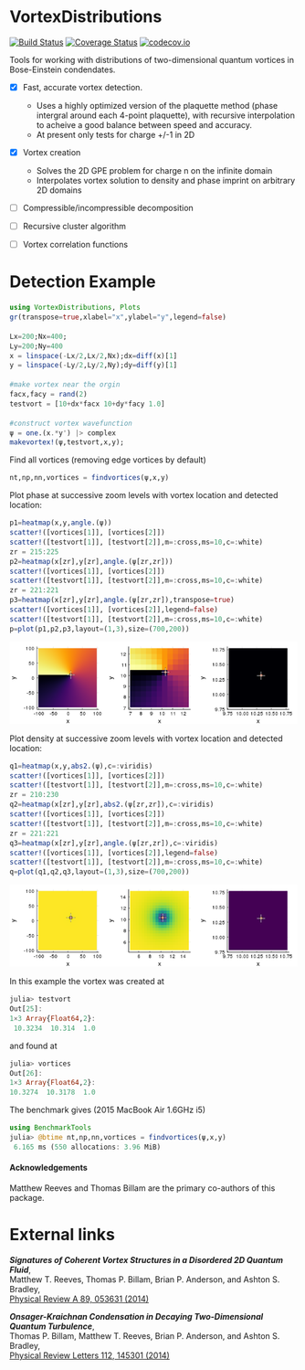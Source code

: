 # VortexDistributions

[![Build Status](https://travis-ci.org/AshtonSBradley/VortexDistributions.jl.svg?branch=master)](https://travis-ci.org/AshtonSBradley/VortexDistributions.jl)  [![Coverage Status](https://coveralls.io/repos/AshtonSBradley/VortexDistributions.jl/badge.svg?branch=master&service=github)](https://coveralls.io/github/AshtonSBradley/VortexDistributions.jl?branch=master)  [![codecov.io](http://codecov.io/github/AshtonSBradley/VortexDistributions.jl/coverage.svg?branch=master)](http://codecov.io/github/AshtonSBradley/VortexDistributions.jl?branch=master)

Tools for working with distributions of two-dimensional quantum vortices in Bose-Einstein condendates.

- [x] Fast, accurate vortex detection.
  - Uses a highly optimized version of the plaquette method (phase intergral around each 4-point plaquette), with recursive interpolation to acheive a good balance between speed and accuracy.
  - At present only tests for charge +/-1 in 2D

- [x] Vortex creation
  - Solves the 2D GPE problem for charge n on the infinite domain
  - Interpolates vortex solution to density and phase imprint on arbitrary 2D domains
- [ ] Compressible/incompressible decomposition
- [ ] Recursive cluster algorithm
- [ ] Vortex correlation functions

# Detection Example
```julia
using VortexDistributions, Plots
gr(transpose=true,xlabel="x",ylabel="y",legend=false)

Lx=200;Nx=400;
Ly=200;Ny=400
x = linspace(-Lx/2,Lx/2,Nx);dx=diff(x)[1]
y = linspace(-Ly/2,Ly/2,Ny);dy=diff(y)[1]

#make vortex near the orgin
facx,facy = rand(2)
testvort = [10+dx*facx 10+dy*facy 1.0]

#construct vortex wavefunction
ψ = one.(x.*y') |> complex
makevortex!(ψ,testvort,x,y);
```

Find all vortices (removing edge vortices by default)
```julia
nt,np,nn,vortices = findvortices(ψ,x,y)
```

Plot phase at successive zoom levels with vortex location and detected location:

```julia
p1=heatmap(x,y,angle.(ψ))
scatter!([vortices[1]], [vortices[2]])
scatter!([testvort[1]], [testvort[2]],m=:cross,ms=10,c=:white)
zr = 215:225
p2=heatmap(x[zr],y[zr],angle.(ψ[zr,zr]))
scatter!([vortices[1]], [vortices[2]])
scatter!([testvort[1]], [testvort[2]],m=:cross,ms=10,c=:white)
zr = 221:221
p3=heatmap(x[zr],y[zr],angle.(ψ[zr,zr]),transpose=true)
scatter!([vortices[1]], [vortices[2]],legend=false)
scatter!([testvort[1]], [testvort[2]],m=:cross,ms=10,c=:white)
p=plot(p1,p2,p3,layout=(1,3),size=(700,200))
```
![](/examples/phase.png)

Plot density at successive zoom levels with vortex location and detected location:

```julia
q1=heatmap(x,y,abs2.(ψ),c=:viridis)
scatter!([vortices[1]], [vortices[2]])
scatter!([testvort[1]], [testvort[2]],m=:cross,ms=10,c=:white)
zr = 210:230
q2=heatmap(x[zr],y[zr],abs2.(ψ[zr,zr]),c=:viridis)
scatter!([vortices[1]], [vortices[2]])
scatter!([testvort[1]], [testvort[2]],m=:cross,ms=10,c=:white)
zr = 221:221
q3=heatmap(x[zr],y[zr],angle.(ψ[zr,zr]),c=:viridis)
scatter!([vortices[1]], [vortices[2]],legend=false)
scatter!([testvort[1]], [testvort[2]],m=:cross,ms=10,c=:white)
q=plot(q1,q2,q3,layout=(1,3),size=(700,200))
```
![](/examples/density.png)

In this example the vortex was created at
```julia
julia> testvort
Out[25]:
1×3 Array{Float64,2}:
 10.3234  10.314  1.0
 ```
 and found at
 ```julia
 julia> vortices
Out[26]:
1×3 Array{Float64,2}:
 10.3274  10.3178  1.0
 ```

 The benchmark gives (2015 MacBook Air 1.6GHz i5)
 ```julia
 using BenchmarkTools
 julia> @btime nt,np,nn,vortices = findvortices(ψ,x,y)
  6.165 ms (550 allocations: 3.96 MiB)
 ```

#### Acknowledgements
Matthew Reeves and Thomas Billam are the primary co-authors of this package.

# External links
___Signatures of Coherent Vortex Structures in a Disordered 2D Quantum Fluid___,\
Matthew T. Reeves, Thomas P. Billam, Brian P. Anderson, and Ashton S. Bradley, \
[Physical Review A 89, 053631 (2014)](http://journals.aps.org/pra/abstract/10.1103/PhysRevA.89.053631)

___Onsager-Kraichnan Condensation in Decaying Two-Dimensional Quantum Turbulence___,\
Thomas P. Billam, Matthew T. Reeves, Brian P. Anderson, and Ashton S. Bradley, \
[Physical Review Letters 112, 145301 (2014)](http://dx.doi.org/10.1103/PhysRevLett.112.145301)
